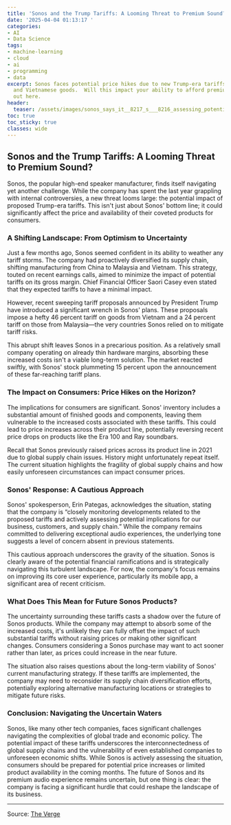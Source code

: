 ```yaml
---
title: 'Sonos and the Trump Tariffs: A Looming Threat to Premium Sound?'
date: '2025-04-04 01:13:17 '
categories:
- AI
- Data Science
tags:
- machine-learning
- cloud
- ai
- programming
- data
excerpt: Sonos faces potential price hikes due to new Trump-era tariffs on Malaysian
  and Vietnamese goods.  Will this impact your ability to afford premium sound? Find
  out here.
header:
  teaser: /assets/images/sonos_says_it__8217_s___8216_assessing_potential_i_20250404011317.jpg
toc: true
toc_sticky: true
classes: wide
---
```


## Sonos and the Trump Tariffs: A Looming Threat to Premium Sound?

Sonos, the popular high-end speaker manufacturer, finds itself navigating yet another challenge.  While the company has spent the last year grappling with internal controversies, a new threat looms large: the potential impact of proposed Trump-era tariffs.  This isn't just about Sonos' bottom line; it could significantly affect the price and availability of their coveted products for consumers.

### A Shifting Landscape: From Optimism to Uncertainty

Just a few months ago, Sonos seemed confident in its ability to weather any tariff storms.  The company had proactively diversified its supply chain, shifting manufacturing from China to Malaysia and Vietnam.  This strategy, touted on recent earnings calls, aimed to minimize the impact of potential tariffs on its gross margin. Chief Financial Officer Saori Casey even stated that they expected tariffs to have a minimal impact.

However, recent sweeping tariff proposals announced by President Trump have introduced a significant wrench in Sonos' plans.  These proposals impose a hefty 46 percent tariff on goods from Vietnam and a 24 percent tariff on those from Malaysia—the very countries Sonos relied on to mitigate tariff risks.

This abrupt shift leaves Sonos in a precarious position.  As a relatively small company operating on already thin hardware margins, absorbing these increased costs isn't a viable long-term solution.  The market reacted swiftly, with Sonos' stock plummeting 15 percent upon the announcement of these far-reaching tariff plans.

### The Impact on Consumers: Price Hikes on the Horizon?

The implications for consumers are significant.  Sonos' inventory includes a substantial amount of finished goods and components, leaving them vulnerable to the increased costs associated with these tariffs.  This could lead to price increases across their product line, potentially reversing recent price drops on products like the Era 100 and Ray soundbars.

Recall that Sonos previously raised prices across its product line in 2021 due to global supply chain issues.  History might unfortunately repeat itself.  The current situation highlights the fragility of global supply chains and how easily unforeseen circumstances can impact consumer prices.

### Sonos' Response: A Cautious Approach

Sonos' spokesperson, Erin Pategas, acknowledges the situation, stating that the company is “closely monitoring developments related to the proposed tariffs and actively assessing potential implications for our business, customers, and supply chain.”  While the company remains committed to delivering exceptional audio experiences, the underlying tone suggests a level of concern absent in previous statements.

This cautious approach underscores the gravity of the situation.  Sonos is clearly aware of the potential financial ramifications and is strategically navigating this turbulent landscape.  For now, the company's focus remains on improving its core user experience, particularly its mobile app, a significant area of recent criticism.

### What Does This Mean for Future Sonos Products?

The uncertainty surrounding these tariffs casts a shadow over the future of Sonos products.  While the company may attempt to absorb some of the increased costs, it's unlikely they can fully offset the impact of such substantial tariffs without raising prices or making other significant changes.  Consumers considering a Sonos purchase may want to act sooner rather than later, as prices could increase in the near future.

The situation also raises questions about the long-term viability of Sonos' current manufacturing strategy.  If these tariffs are implemented, the company may need to reconsider its supply chain diversification efforts, potentially exploring alternative manufacturing locations or strategies to mitigate future risks.

### Conclusion: Navigating the Uncertain Waters

Sonos, like many other tech companies, faces significant challenges navigating the complexities of global trade and economic policy. The potential impact of these tariffs underscores the interconnectedness of global supply chains and the vulnerability of even established companies to unforeseen economic shifts.  While Sonos is actively assessing the situation, consumers should be prepared for potential price increases or limited product availability in the coming months.  The future of Sonos and its premium audio experience remains uncertain, but one thing is clear: the company is facing a significant hurdle that could reshape the landscape of its business.


---

Source: [The Verge](https://www.theverge.com/news/642913/sonos-trump-tariffs-statement-prices-supply-chain)